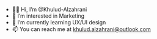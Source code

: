 - 👋🏻 Hi, I’m @Khulud-Alzahrani
- 💞️ I’m interested in Marketing
- 🌱 I’m currently learning UX/UI design
- 📫 You can reach me at khulud.alzahrani@outlook.com

